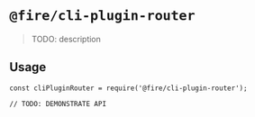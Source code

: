 # `@fire/cli-plugin-router`

> TODO: description

## Usage

```
const cliPluginRouter = require('@fire/cli-plugin-router');

// TODO: DEMONSTRATE API
```
